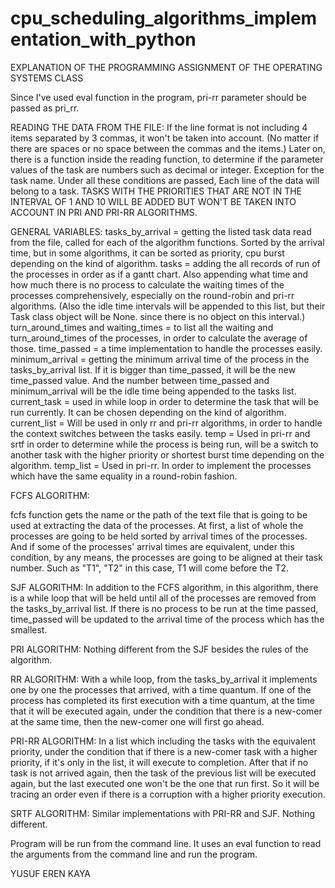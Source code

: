 # cpu_scheduling_algorithms_implementation_with_python


EXPLANATION OF THE PROGRAMMING ASSIGNMENT OF THE OPERATING SYSTEMS CLASS

Since I've used eval function in the program, pri-rr parameter should be passed as pri_rr.

READING THE DATA FROM THE FILE:
If the line format is not including 4 items separated by 3 commas, it won't be taken into account. (No matter if there are spaces or no space between the commas and the items.)
Later on, there is a function inside the reading function, to determine if the parameter values of the task are numbers such as decimal or integer. Exception for the task name.
Under all these conditions are passed, Each line of the data will belong to a task. TASKS WITH THE PRIORITIES THAT ARE NOT IN THE INTERVAL OF 1 AND 10 WILL BE ADDED
BUT WON'T BE TAKEN INTO ACCOUNT IN PRI AND PRI-RR ALGORITHMS.


GENERAL VARIABLES:
tasks_by_arrival = getting the listed task data read from the file, called for each of the algorithm functions. Sorted by the arrival time, but in some algorithms,
it can be sorted as priority, cpu burst depending on the kind of algorithm. 
tasks = adding the all records of run of the processes in order as if a gantt chart. Also appending what time and how much there is no process to calculate the
waiting times of the processes comprehensively, especially on the round-robin and pri-rr algorithms. (Also the idle time intervals will be appended to this list,
but their Task class object will be None. since there is no object on this interval.)
turn_around_times and waiting_times = to list all the waiting and turn_around_times of the processes, in order to calculate the
average of those.
time_passed = a time implementation to handle the processes easily.
minimum_arrival = getting the minimum arrival time of the process in the tasks_by_arrival list. If it is bigger than time_passed, it will be the new time_passed value.
And the number between time_passed and minimum_arrival will be the idle time being appended to the tasks list.
current_task = used in while loop in order to determine the task that will be run currently. It can be chosen depending on the kind of algorithm.
current_list = Will be used in only rr and pri-rr algorithms, in order to handle the context switches between the tasks easily.
temp = Used in pri-rr and srtf in order to determine while the process is being run, will be a switch to another task with the higher priority or shortest burst time
depending on the algorithm.
temp_list = Used in pri-rr. In order to implement the processes which have the same equality in a round-robin fashion.





FCFS ALGORITHM:

fcfs function gets the name or the path of the text file that is going to be used at extracting the data of the processes. At first, a list of whole the processes are
going to be held sorted by arrival times of the processes. And if some of the processes' arrival times are equivalent, under this condition, by any means, the processes
are going to be aligned at their task number. Such as "T1", "T2" in this case, T1 will come before the T2.



SJF ALGORITHM:
In addition to the FCFS algorithm, in this algorithm, there is a while loop that will be held until all of the processes are removed from the tasks_by_arrival list. 
If there is no process to be run at the time passed, time_passed will be updated to the arrival time of the process which has the smallest. 

PRI ALGORITHM:
Nothing different from the SJF besides the rules of the algorithm.


RR ALGORITHM:
With a while loop, from the tasks_by_arrival it implements one by one the processes that arrived, with a time quantum. If one of the process has completed its first
execution with a time quantum, at the time that it will be executed again, under the condition that there is a new-comer at the same time, then the new-comer one
will first go ahead.

PRI-RR ALGORITHM:
In a list which including the tasks with the equivalent priority, under the condition that if there is a new-comer task with a higher priority, if it's only in the list, it
will execute to completion. After that if no task is not arrived again, then the task of the previous list will be executed again, but the last executed one won't be the one
that run first. So it will be tracing an order even if there is a corruption with a higher priority execution.

SRTF ALGORITHM:
Similar implementations with PRI-RR and SJF. Nothing different.


Program will be run from the command line.
It uses an eval function to read the arguments from the command line and run the program.





YUSUF EREN KAYA
